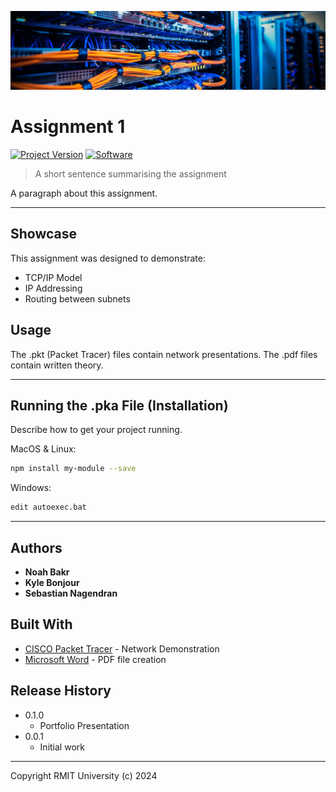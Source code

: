 [![header][header-url]][header-link]

# Assignment 1
[![Project Version][version-image]][version-url]
[![Software][Software-image]][Software-url]

> A short sentence summarising the assignment

A paragraph about this assignment.

---
## Showcase

This assignment was designed to demonstrate:

* TCP/IP Model
* IP Addressing
* Routing between subnets

## Usage

The .pkt (Packet Tracer) files contain network presentations.
The .pdf files contain written theory.

---
## Running the .pka File (Installation)

Describe how to get your project running.

MacOS & Linux:

```sh
npm install my-module --save
```

Windows:

```sh
edit autoexec.bat
```

---
## Authors

* **Noah Bakr**
* **Kyle Bonjour**
* **Sebastian Nagendran**

## Built With

* [CISCO Packet Tracer](https://www.netacad.com/courses/packet-tracer) - Network Demonstration
* [Microsoft Word](https://www.microsoft.com/en-au/microsoft-365/word) - PDF file creation

## Release History

* 0.1.0
    * Portfolio Presentation
* 0.0.1
    * Initial work

---

Copyright RMIT University (c) 2024

<!-- Markdown link & img dfn's -->

[header-url]: ../DCNC-Header.png
[header-link]: https://github.com/Noah-Bakr

[version-image]: https://img.shields.io/badge/Version-1.0.0-brightgreen?style=for-the-badge&logo=appveyor
[version-url]: https://img.shields.io/badge/version-1.0.0-green
[Software-image]: https://img.shields.io/badge/cisco-packet--tracer?style=for-the-badge&logo=cisco&logoColor=%231BA0D7&label=Packet%20Tracer&color=%231BA0D7
[Software-url]: https://img.shields.io/badge/cisco-packet--tracer?style=for-the-badge&logo=cisco&logoColor=%231BA0D7&label=Packet%20Tracer&color=%231BA0D7
